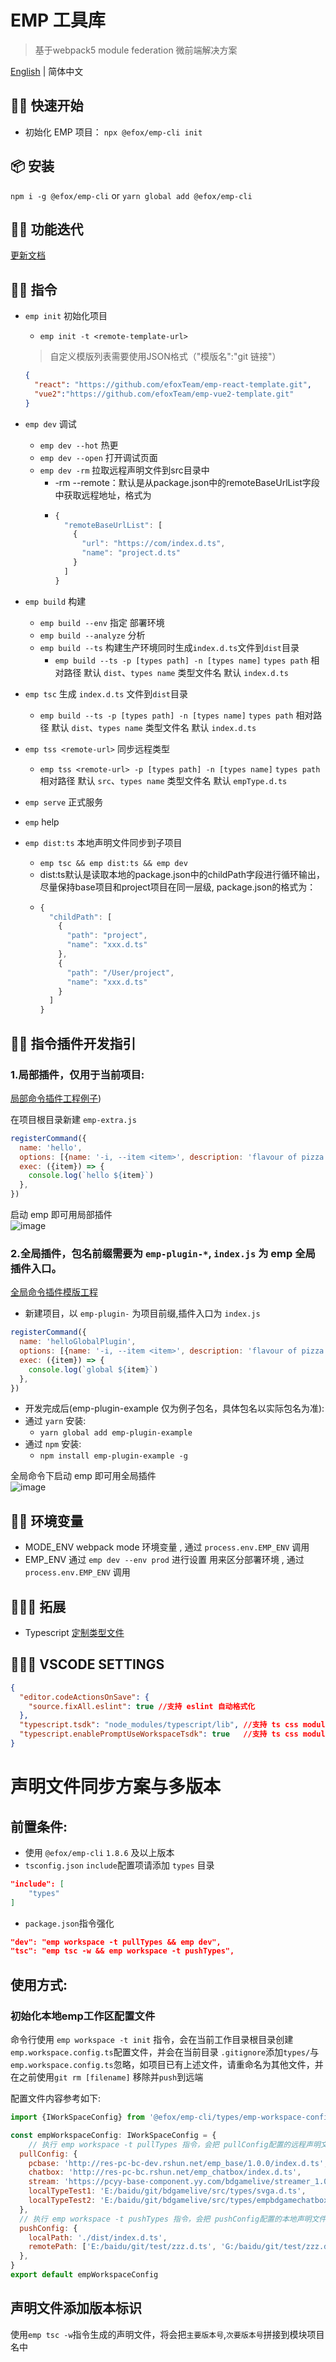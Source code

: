 # EMP 工具库
> 基于webpack5 module federation 微前端解决方案 

[English](./README.md) | 简体中文

## 🙋‍♂️ 快速开始
+ 初始化 EMP 项目： `npx @efox/emp-cli init`

## 📦 安装 
`npm i -g @efox/emp-cli` or `yarn global add @efox/emp-cli` 

## 👨‍🔧 功能迭代 
[更新文档](CHANGELOG.md)

## 👨‍💻 指令 

+ `emp init` 初始化项目
  + `emp init -t <remote-template-url>`
  >自定义模版列表需要使用JSON格式（"模版名":"git 链接"）
  ```json
  {
    "react": "https://github.com/efoxTeam/emp-react-template.git",
    "vue2":"https://github.com/efoxTeam/emp-vue2-template.git"
  }
  ```

+ `emp dev` 调试
  + `emp dev --hot` 热更
  + `emp dev --open` 打开调试页面
  + `emp dev -rm` 拉取远程声明文件到src目录中
    + -rm --remote：默认是从package.json中的remoteBaseUrlList字段中获取远程地址，格式为
    + ```javascript
      {
        "remoteBaseUrlList": [
          {
            "url": "https://com/index.d.ts",
            "name": "project.d.ts"
          }
        ]
      } 
      ```
+ `emp build` 构建
  + `emp build --env` 指定 部署环境
  + `emp build --analyze` 分析
  + `emp build --ts` 构建生产环境同时生成`index.d.ts`文件到`dist`目录
    + `emp build --ts -p [types path] -n [types name]` `types path` 相对路径 默认 `dist`、`types name` 类型文件名 默认 `index.d.ts`
+ `emp tsc` 生成 `index.d.ts` 文件到`dist`目录  
  + `emp build --ts -p [types path] -n [types name]` `types path` 相对路径 默认 `dist`、`types name` 类型文件名 默认 `index.d.ts`

+ `emp tss <remote-url>` 同步远程类型
    + `emp tss <remote-url> -p [types path] -n [types name]` `types path` 相对路径 默认 `src`、`types name` 类型文件名 默认 `empType.d.ts`
+ `emp serve` 正式服务
+ `emp` help 
+ `emp dist:ts` 本地声明文件同步到子项目
    + `emp tsc && emp dist:ts && emp dev` 
    + dist:ts默认是读取本地的package.json中的childPath字段进行循环输出，尽量保持base项目和project项目在同一层级, package.json的格式为：
    + ```javascript
      {
        "childPath": [
          {
            "path": "project",
            "name": "xxx.d.ts"
          },
          {
            "path": "/User/project",
            "name": "xxx.d.ts"
          }
        ]
      }
      ```

## 🧞‍♂️ 指令插件开发指引
### 1.局部插件，仅用于当前项目:
[局部命令插件工程例子](https://github.com/efoxTeam/emp/tree/main/projects/demo1/emp-extra.js))

在项目根目录新建 `emp-extra.js`
```javascript
registerCommand({
  name: 'hello',
  options: [{name: '-i, --item <item>', description: 'flavour of pizza'}],
  exec: ({item}) => {
    console.log(`hello ${item}`)
  },
})
```
启动 emp 即可用局部插件<br>
![image](https://user-images.githubusercontent.com/19996552/113371489-16661400-9399-11eb-9404-9806c1670cbb.png)

### 2.全局插件，包名前缀需要为 `emp-plugin-*`, `index.js` 为 emp 全局插件入口。

[全局命令插件模版工程](https://github.com/efoxTeam/emp/tree/main/projects/emp-plugin-example)

+ 新建项目，以 `emp-plugin-` 为项目前缀,插件入口为 `index.js`
```javascript
registerCommand({
  name: 'helloGlobalPlugin',
  options: [{name: '-i, --item <item>', description: 'flavour of pizza'}],
  exec: ({item}) => {
    console.log(`global ${item}`)
  },
})
```

 + 开发完成后(emp-plugin-example 仅为例子包名，具体包名以实际包名为准):
  + 通过 `yarn` 安装:
    + `yarn global add emp-plugin-example`
  + 通过 `npm` 安装:
    + `npm install emp-plugin-example -g`

 全局命令下启动 emp 即可用全局插件<br>
![image](https://user-images.githubusercontent.com/19996552/113428029-a55e4500-9408-11eb-906d-29795199f422.png)

## ✍🏻 环境变量 
+ MODE_ENV webpack mode 环境变量 , 通过 `process.env.EMP_ENV` 调用
+ EMP_ENV 通过 `emp dev --env prod` 进行设置 用来区分部署环境 , 通过 `process.env.EMP_ENV` 调用

## 👨🏻‍🏭 拓展
+ Typescript [定制类型文件](https://www.npmjs.com/package/@efox/emp-tune-dts-plugin)

## 👩🏻‍💻 VSCODE SETTINGS
```json
{
  "editor.codeActionsOnSave": {
    "source.fixAll.eslint": true //支持 eslint 自动格式化
  },
  "typescript.tsdk": "node_modules/typescript/lib", //支持 ts css module type check
  "typescript.enablePromptUseWorkspaceTsdk": true   //支持 ts css module type check
}

```


# 声明文件同步方案与多版本

## 前置条件:
+ 使用 `@efox/emp-cli` `1.8.6` 及以上版本
+ `tsconfig.json` `include`配置项请添加 `types` 目录
```json
"include": [
    "types"
]
```
+ `package.json`指令强化
```json
"dev": "emp workspace -t pullTypes && emp dev",
"tsc": "emp tsc -w && emp workspace -t pushTypes",
```
## 使用方式:
### 初始化本地emp工作区配置文件

命令行使用 `emp workspace -t init` 指令，会在当前工作目录根目录创建`emp.workspace.config.ts`配置文件，并会在当前目录 `.gitignore`添加`types/`与 `emp.workspace.config.ts`忽略，如项目已有上述文件，请重命名为其他文件，并在之前使用`git rm [filename]` 移除并`push`到远端

配置文件内容参考如下:
```javascript
import {IWorkSpaceConfig} from '@efox/emp-cli/types/emp-workspace-config'

const empWorkspaceConfig: IWorkSpaceConfig = {
    // 执行 emp workspace -t pullTypes 指令，会把 pullConfig配置的远程声明文件，拉到当前根目录 types目录下
  pullConfig: {
    pcbase: 'http://res-pc-bc-dev.rshun.net/emp_base/1.0.0/index.d.ts',
    chatbox: 'http://res-pc-bc.rshun.net/emp_chatbox/index.d.ts',
    stream: 'https://pcyy-base-component.yy.com/bdgamelive/streamer_1.0.10/index.d.ts',
    localTypeTest1: 'E:/baidu/git/bdgamelive/src/types/svga.d.ts',
    localTypeTest2: 'E:/baidu/git/bdgamelive/src/types/empbdgamechatbox.d.ts',
  },
  // 执行 emp workspace -t pushTypes 指令，会把 pushConfig配置的本地声明文件，推送到remotePath所在的目录
  pushConfig: {
    localPath: './dist/index.d.ts',
    remotePath: ['E:/baidu/git/test/zzz.d.ts', 'G:/baidu/git/test/zzz.d.ts'],
  },
}
export default empWorkspaceConfig
```

## 声明文件添加版本标识

使用`emp tsc -w`指令生成的声明文件，将会把`主要版本号`,`次要版本号`拼接到模块项目名中
